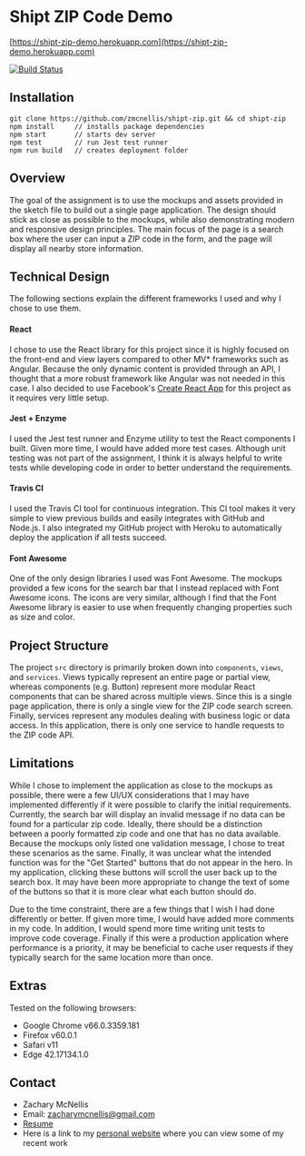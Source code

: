 # Shipt ZIP Code Demo
[https://shipt-zip-demo.herokuapp.com](https://shipt-zip-demo.herokuapp.com)

[![Build Status](https://travis-ci.org/zmcnellis/shipt-zip.svg?branch=master)](https://travis-ci.org/zmcnellis/shipt-zip)

## Installation
```
git clone https://github.com/zmcnellis/shipt-zip.git && cd shipt-zip
npm install     // installs package dependencies
npm start       // starts dev server
npm test        // run Jest test runner
npm run build   // creates deployment folder
```

## Overview
The goal of the assignment is to use the mockups and assets provided in the sketch file to build out a single page application. The design should stick as close as possible to the mockups, while also demonstrating modern and responsive design principles. The main focus of the page is a search box where the user can input a ZIP code in the form, and the page will display all nearby store information.

## Technical Design
The following sections explain the different frameworks I used and why I chose to use them.

#### React
I chose to use the React library for this project since it is highly focused on the front-end and view layers compared to other MV* frameworks such as Angular. Because the only dynamic content is provided through an API, I thought that a more robust framework like Angular was not needed in this case. I also decided to use Facebook's [Create React App](https://github.com/facebook/create-react-app) for this project as it requires very little setup.

#### Jest + Enzyme
I used the Jest test runner and Enzyme utility to test the React components I built. Given more time, I would have added more test cases. Although unit testing was not part of the assignment, I think it is always helpful to write tests while developing code in order to better understand the requirements.

#### Travis CI
I used the Travis CI tool for continuous integration. This CI tool makes it very simple to view previous builds and easily integrates with GitHub and Node.js. I also integrated my GitHub project with Heroku to automatically deploy the application if all tests succeed.

#### Font Awesome
One of the only design libraries I used was Font Awesome. The mockups provided a few icons for the search bar that I instead replaced with Font Awesome icons. The icons are very similar, although I find that the Font Awesome library is easier to use when frequently changing properties such as size and color.

## Project Structure
The project `src` directory is primarily broken down into `components`, `views`, and `services`. Views typically represent an entire page or partial view, whereas components (e.g. Button) represent more modular React components that can be shared across multiple views. Since this is a single page application, there is only a single view for the ZIP code search screen. Finally, services represent any modules dealing with business logic or data access. In this application, there is only one service to handle requests to the ZIP code API.

## Limitations
While I chose to implement the application as close to the mockups as possible, there were a few UI/UX considerations that I may have implemented differently if it were possible to clarify the initial requirements. Currently, the search bar will display an invalid message if no data can be found for a particular zip code. Ideally, there should be a distinction between a poorly formatted zip code and one that has no data available. Because the mockups only listed one validation message, I chose to treat these scenarios as the same. Finally, it was unclear what the intended function was for the "Get Started" buttons that do not appear in the hero. In my application, clicking these buttons will scroll the user back up to the search box. It may have been more appropriate to change the text of some of the buttons so that it is more clear what each button should do.

Due to the time constraint, there are a few things that I wish I had done differently or better. If given more time, I would have added more comments in my code. In addition, I would spend more time writing unit tests to improve code coverage. Finally if this were a production application where performance is a priority, it may be beneficial to cache user requests if they typically search for the same location more than once.

## Extras
Tested on the following browsers:
- Google Chrome v66.0.3359.181
- Firefox v60.0.1
- Safari v11
- Edge 42.17134.1.0

## Contact
- Zachary McNellis
- Email: [zacharymcnellis@gmail.com](zacharymcnellis@gmail.com)
- [Resume](https://zmcnellis.github.io/projects/resume/resume.pdf)
- Here is a link to my [personal website](https://zmcnellis.github.io) where you can view some of my recent work
